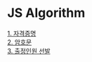 # JS Algorithm

<a href="https://jsalgo.co.kr/?page=1#" target="_blank"> 1. 자격증명</a><br>
<a href="https://jsalgo.co.kr/?page=2#" target="_blank"> 2. 암호문</a><br>
<a href="https://jsalgo.co.kr/?page=3#" target="_blank"> 3. 출정인원 선발</a><br>
